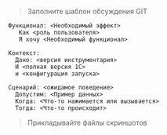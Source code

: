 > Заполните шаблон обсуждения GIT

```Gherkin
Функционал: <Необходимый эффект>
   Как <роль пользователя>
   Я хочу <Необходимый функционал>

Контекст:
  Дано: <версия инструментария>
  И <полная версия 1С>
  и <конфигурация запуска>

Сценарий: <ожидамое поведение>
  Допустим: <Пример данных>
  Когда: <Что-то нажимается или вызывается>
  Тогда: <Что-то происходит>

```

> Прикладывайте файлы скриншотов

